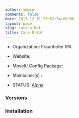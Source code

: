 ```yaml
---
author: admin
comments: false
date: 2013-12-31 23:52:54+00:00
layout: page
slug: care-o-bot
title: Care-O-Bot
---
```



	
  * Organization: Fraunhofer IPA

	
  * Website:

	
  * MoveIt! Config Package:

	
  * Maintainer(s) :

	
  * STATUS: [Alpha](/about/moveit-status#status-code-robots)




### Versions








### Installation






